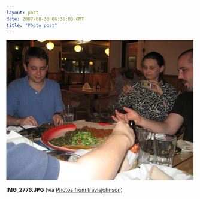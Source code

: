 ```yaml
---
layout: post
date: 2007-08-30 06:36:03 GMT
title: "Photo post"
---
```

![travisj](/images/ceecc5dfeb988312f50d00fa91827e6972620b51f510c551702b705f94bbacd5.jpg)

<b>IMG_2776.JPG</b> (via <a href="http://www.flickr.com/photos/travisjohnson/1272939933/">Photos from travisjohnson</a>)